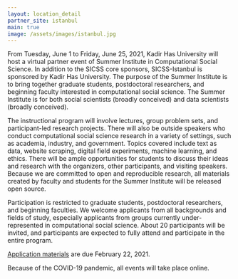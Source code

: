 ```yaml
---
layout: location_detail
partner_site: istanbul
main: true
image: /assets/images/istanbul.jpg
---
```


From Tuesday, June 1 to Friday, June 25, 2021, Kadir Has University will host a virtual partner event of Summer Institute in Computational Social Science. In addition to the SICSS core sponsors, SICSS-Istanbul is sponsored by Kadir Has University.  The purpose of the Summer Institute is to bring together graduate students, postdoctoral researchers, and beginning faculty interested in computational social science. The Summer Institute is for both social scientists (broadly conceived) and data scientists (broadly conceived).

The instructional program will involve lectures, group problem sets, and participant-led research projects. There will also be outside speakers who conduct computational social science research in a variety of settings, such as academia, industry, and government. Topics covered include text as data, website scraping, digital field experiments, machine learning, and ethics. There will be ample opportunities for students to discuss their ideas and research with the organizers, other participants, and visiting speakers. Because we are committed to open and reproducible research, all materials created by faculty and students for the Summer Institute will be released open source.

Participation is restricted to graduate students, postdoctoral researchers, and beginning faculties. We welcome applicants from all backgrounds and fields of study, especially applicants from groups currently under-represented in computational social science. About 20 participants will be invited, and participants are expected to fully attend and participate in the entire program.

[Application materials](https://compsocialscience.github.io/summer-institute/2021/istanbul/apply) are due February 22, 2021.

Because of the COVID-19 pandemic, all events will take place online.
